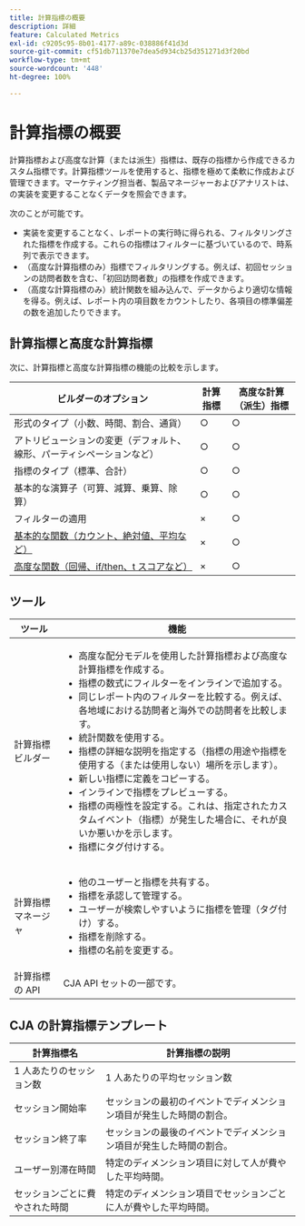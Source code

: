 ```yaml
---
title: 計算指標の概要
description: 詳細
feature: Calculated Metrics
exl-id: c9205c95-8b01-4177-a89c-038886f41d3d
source-git-commit: cf51db711370e7dea5d934cb25d351271d3f20bd
workflow-type: tm+mt
source-wordcount: '448'
ht-degree: 100%

---
```


# 計算指標の概要

計算指標および高度な計算（または派生）指標は、既存の指標から作成できるカスタム指標です。計算指標ツールを使用すると、指標を極めて柔軟に作成および管理できます。マーケティング担当者、製品マネージャーおよびアナリストは、 の実装を変更することなくデータを照会できます。

次のことが可能です。

* 実装を変更することなく、レポートの実行時に得られる、フィルタリングされた指標を作成する。これらの指標はフィルターに基づいているので、時系列で表示できます。
* （高度な計算指標のみ）指標でフィルタリングする。例えば、初回セッションの訪問者数を含む、「初回訪問者数」の指標を作成できます。
* （高度な計算指標のみ）統計関数を組み込んで、データからより適切な情報を得る。例えば、レポート内の項目数をカウントしたり、各項目の標準偏差の数を追加したりできます。

## 計算指標と高度な計算指標

次に、計算指標と高度な計算指標の機能の比較を示します。

| ビルダーのオプション | 計算指標 | 高度な計算（派生）指標 |
|---|---|---|
| 形式のタイプ（小数、時間、割合、通貨） | ○ | ○ |
| アトリビューションの変更（デフォルト、線形、パーティシペーションなど） | ○ | ○ |
| 指標のタイプ（標準、合計） | ○ | ○ |
| 基本的な演算子（可算、減算、乗算、除算） | ○ | ○ |
| フィルターの適用 | × | ○ |
| [基本的な関数（カウント、絶対値、平均など）](/help/components/calc-metrics/cm-functions.md) | × | ○ |
| [高度な関数（回帰、if/then、t スコアなど）](/help/components/calc-metrics/cm-adv-functions.md) | × | ○ |

## ツール

| ツール | 機能 |
|--- |--- |
| 計算指標ビルダー | <ul><li>高度な配分モデルを使用した計算指標および高度な計算指標を作成する。</li><li>指標の数式にフィルターをインラインで追加する。</li><li>同じレポート内のフィルターを比較する。例えば、各地域における訪問者と海外での訪問者を比較します。</li><li>統計関数を使用する。</li><li> 指標の詳細な説明を指定する（指標の用途や指標を使用する（または使用しない）場所を示します）。</li><li>新しい指標に定義をコピーする。</li><li>インラインで指標をプレビューする。</li><li>指標の両極性を設定する。これは、指定されたカスタムイベント（指標）が発生した場合に、それが良いか悪いかを示します。</li><li>指標にタグ付けする。</li></ul> |
| 計算指標マネージャ | <ul><li>他のユーザーと指標を共有する。</li><li>指標を承認して管理する。</li><li>ユーザーが検索しやすいように指標を管理（タグ付け）する。</li><li>指標を削除する。</li><li>指標の名前を変更する。</li></ul> |
| 計算指標の API | CJA API セットの一部です。 |

## CJA の計算指標テンプレート

| 計算指標名 | 計算指標の説明 |
| --- | --- |
| 1 人あたりのセッション数 | 1 人あたりの平均セッション数 |
| セッション開始率 | セッションの最初のイベントでディメンション項目が発生した時間の割合。 |
| セッション終了率 | セッションの最後のイベントでディメンション項目が発生した時間の割合。 |
| ユーザー別滞在時間 | 特定のディメンション項目に対して人が費やした平均時間。 |
| セッションごとに費やされた時間 | 特定のディメンション項目でセッションごとに人が費やした平均時間。 |
